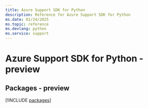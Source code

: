 ```yaml
---
title: Azure Support SDK for Python
description: Reference for Azure Support SDK for Python
ms.date: 01/24/2025
ms.topic: reference
ms.devlang: python
ms.service: support
---
```

# Azure Support SDK for Python - preview
## Packages - preview
[!INCLUDE [packages](support-index.md)]